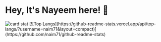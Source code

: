 # Hey, It's Nayeem here! 👋
<img alt="card stat" src="https://github-readme-stats.vercel.app/api?username=naim71&show_icons=true&theme=dracula)](https://github.com/naim71/github-readme-stats"/>
[![Top Langs](https://github-readme-stats.vercel.app/api/top-langs/?username=naim71&layout=compact)](https://github.com/naim71/github-readme-stats)
